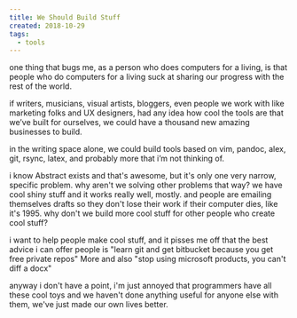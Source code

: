 ```yaml
---
title: We Should Build Stuff
created: 2018-10-29
tags:
  - tools
---
```


one thing that bugs me, as a person who does computers for a living, is that people who do computers for a living suck at sharing our progress with the rest of the world.

if writers, musicians, visual artists, bloggers, even people we work with like marketing folks and UX designers, had any idea how cool the tools are that we’ve built for ourselves, we could have a thousand new amazing businesses to build.

in the writing space alone, we could build tools based on vim, pandoc, alex, git, rsync, latex, and probably more that i’m not thinking of.

i know Abstract exists and that's awesome, but it's only one very narrow, specific problem. why aren't we solving other problems that way? we have cool shiny stuff and it works really well, mostly. and people are emailing themselves drafts so they don't lose their work if their computer dies, like it's 1995. why don't we build more cool stuff for other people who create cool stuff?

i want to help people make cool stuff, and it pisses me off that the best advice i can offer people is "learn git and get bitbucket because you get free private repos" More
and also "stop using microsoft products, you can't diff a docx"

anyway i don't have a point, i'm just annoyed that programmers have all these cool toys and we haven't done anything useful for anyone else with them, we've just made our own lives better.
